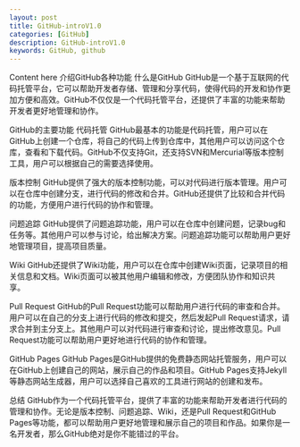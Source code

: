 ```yaml
---
layout: post
title: GitHub-introV1.0
categories: [GitHub]
description: GitHub-introV1.0
keywords: GitHub, github
---
```


Content here
介绍GitHub各种功能
什么是GitHub
GitHub是一个基于互联网的代码托管平台，它可以帮助开发者存储、管理和分享代码，使得代码的开发和协作更加方便和高效。GitHub不仅仅是一个代码托管平台，还提供了丰富的功能来帮助开发者更好地管理和协作。

GitHub的主要功能
代码托管
GitHub最基本的功能是代码托管，用户可以在GitHub上创建一个仓库，将自己的代码上传到仓库中，其他用户可以访问这个仓库，查看和下载代码。GitHub不仅支持Git，还支持SVN和Mercurial等版本控制工具，用户可以根据自己的需要选择使用。

版本控制
GitHub提供了强大的版本控制功能，可以对代码进行版本管理。用户可以在仓库中创建分支，进行代码的修改和合并。GitHub还提供了比较和合并代码的功能，方便用户进行代码的协作和管理。

问题追踪
GitHub提供了问题追踪功能，用户可以在仓库中创建问题，记录bug和任务等。其他用户可以参与讨论，给出解决方案。问题追踪功能可以帮助用户更好地管理项目，提高项目质量。

Wiki
GitHub还提供了Wiki功能，用户可以在仓库中创建Wiki页面，记录项目的相关信息和文档。Wiki页面可以被其他用户编辑和修改，方便团队协作和知识共享。

Pull Request
GitHub的Pull Request功能可以帮助用户进行代码的审查和合并。用户可以在自己的分支上进行代码的修改和提交，然后发起Pull Request请求，请求合并到主分支上。其他用户可以对代码进行审查和讨论，提出修改意见。Pull Request功能可以帮助用户更好地进行代码的协作和管理。

GitHub Pages
GitHub Pages是GitHub提供的免费静态网站托管服务，用户可以在GitHub上创建自己的网站，展示自己的作品和项目。GitHub Pages支持Jekyll等静态网站生成器，用户可以选择自己喜欢的工具进行网站的创建和发布。

总结
GitHub作为一个代码托管平台，提供了丰富的功能来帮助开发者进行代码的管理和协作。无论是版本控制、问题追踪、Wiki，还是Pull Request和GitHub Pages等功能，都可以帮助用户更好地管理和展示自己的项目和作品。如果你是一名开发者，那么GitHub绝对是你不能错过的平台。

